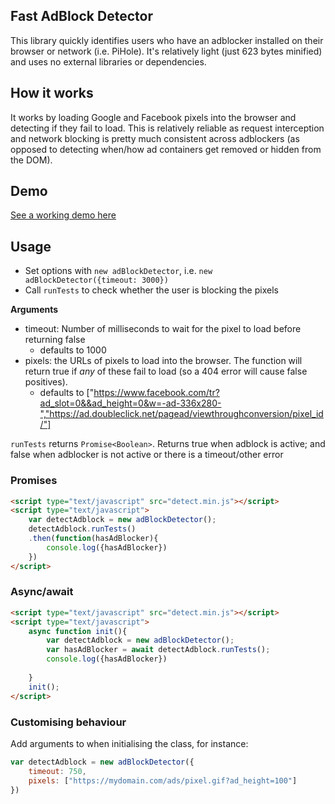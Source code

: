 ## Fast AdBlock Detector

This library quickly identifies users who have an adblocker installed on their browser or network (i.e. PiHole). It's relatively light (just 623 bytes minified) and uses no external libraries or dependencies.

## How it works

It works by loading Google and Facebook pixels into the browser and detecting if they fail to load. This is relatively reliable as request interception and network blocking is pretty much consistent across adblockers (as opposed to detecting when/how ad containers get removed or hidden from the DOM).

## Demo

[See a working demo here](https://kiwialec.github.io/fast-adblock-detector/demo.html)

## Usage

- Set options with `new adBlockDetector`, i.e. `new adBlockDetector({timeout: 3000})`
- Call `runTests` to check whether the user is blocking the pixels

**Arguments**

- timeout: Number of milliseconds to wait for the pixel to load before returning false 
  - defaults to 1000
- pixels: the URLs of pixels to load into the browser. The function will return true if _any_ of these fail to load (so a 404 error will cause false positives).
  - defaults to ["https://www.facebook.com/tr?ad_slot=0&&ad_height=0&w=-ad-336x280-","https://ad.doubleclick.net/pagead/viewthroughconversion/pixel_id/"]

`runTests` returns `Promise<Boolean>`. Returns true when adblock is active; and false when adblocker is not active or there is a timeout/other error

### Promises 

```html
<script type="text/javascript" src="detect.min.js"></script>
<script type="text/javascript">
    var detectAdblock = new adBlockDetector();
    detectAdblock.runTests()
    .then(function(hasAdBlocker){
        console.log({hasAdBlocker})
    })
</script>
```

### Async/await 

```html
<script type="text/javascript" src="detect.min.js"></script>
<script type="text/javascript">
    async function init(){
        var detectAdblock = new adBlockDetector();
        var hasAdBlocker = await detectAdblock.runTests();
        console.log({hasAdBlocker})
        
    }
    init();
</script>
```

### Customising behaviour

Add arguments to when initialising the class, for instance:
```javascript
var detectAdblock = new adBlockDetector({
    timeout: 750,
    pixels: ["https://mydomain.com/ads/pixel.gif?ad_height=100"]
})
```
